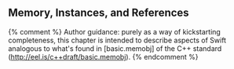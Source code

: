 ---
---

## Memory, Instances, and References

{% comment %}
Author guidance: purely as a way of kickstarting completeness, this chapter
is intended to describe aspects of Swift analogous to what's found in 
[basic.memobj] of the C++ standard (http://eel.is/c++draft/basic.memobj).
{% endcomment %}
